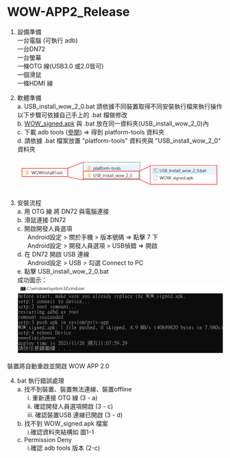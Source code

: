 # WOW-APP2_Release  
1. 設備準備  
一台電腦 (可執行 adb)  
一台DN72  
一台螢幕   
一條OTG 線(USB3.0 或2.0皆可)  
一個滑鼠  
一條HDMI 線  

2. 軟體準備  
a. USB_install_wow_2_0.bat 請依據不同裝置取得不同安裝執行檔來執行操作  
以下步驟可依據自己手上的 .bat 檔做修改  
b. [WOW_signed.apk](https://github.com/Space4mDev/WOW_APP2_Release) 與 .bat 放在同一資料夾(USB_install_wow_2_0)內  
c. 下載 adb tools ([參閱](https://hi-upchen.medium.com/%E5%A6%82%E4%BD%95%E5%9C%A8-win10-%E5%AE%89%E8%A3%9D-android-adb%E5%B7%A5%E5%85%B7-8546cb0b81ce)) => 得到 platform-tools 資料夾  
d. 請依據 .bat 檔案放置 "platform-tools" 資料夾與 "USB_install_wow_2_0" 資料夾  
![圖1-1](folderstructure.png)  
  
3. 安裝流程  
a. 用 OTG 線 將 DN72 與電腦連接  
b. 滑鼠連接 DN72  
c. 開啟開發人員選項  
&nbsp;&nbsp;&nbsp;&nbsp;&nbsp;&nbsp;Android設定 > 關於手機 > 版本號碼 => 點擊 7 下  
&nbsp;&nbsp;&nbsp;&nbsp;&nbsp;&nbsp;Android設定 > 開發人員選項 > USB偵錯 => 開啟  
d. 在 DN72 開啟 USB 連線   
&nbsp;&nbsp;&nbsp;&nbsp;&nbsp;&nbsp;Android設定 > USB > 勾選 Connect to PC   
e. 點擊 USB_install_wow_2_0.bat  
成功圖示：  
![圖1-2](success.png)  
  
裝置將自動重啟並開啟 WOW APP 2.0  
  
4. bat 執行錯誤處理  
	a. 找不到裝置、裝置無法連線、裝置offline  
&nbsp;&nbsp;&nbsp;&nbsp;&nbsp;&nbsp;i. 重新連接 OTG 線 (3 - a)  
&nbsp;&nbsp;&nbsp;&nbsp;&nbsp;&nbsp;ii. 確認開發人員選項開啟 (3 - c)  
&nbsp;&nbsp;&nbsp;&nbsp;&nbsp;&nbsp;iii. 確認裝置USB 連線已開啟 (3 - d)  
	b. 找不到 WOW_signed.apk 檔案  
&nbsp;&nbsp;&nbsp;&nbsp;&nbsp;&nbsp;i.確認資料夾結構如 圖1-1  
	c. Permission Deny  
&nbsp;&nbsp;&nbsp;&nbsp;&nbsp;&nbsp;i.確認 adb tools 版本 (2-c)  
  
  
